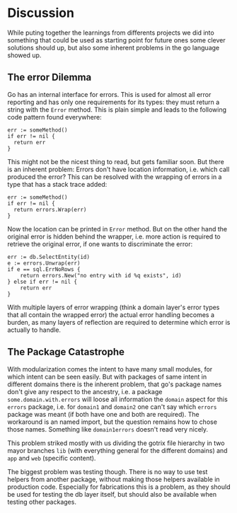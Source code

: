 # Discussion

While puting together the learnings from differents projects we did into something that could be used as starting point for future ones some clever solutions should up, but also some inherent problems in the go language showed up.


## The error Dilemma

Go has an internal interface for errors. This is used for almost all error reporting and has only one requirements for its types: they must return a string with the `Error` method. This is plain simple and leads to the following code pattern found everywhere:

    err := someMethod()
    if err != nil {
      return err
    }

This might not be the nicest thing to read, but gets familiar soon. But there is an inherent problem: Errors don't have location information, i.e. which call produced the error? This can be resolved with the wrapping of errors in a type that has a stack trace added:

    err := someMethod()
    if err != nil {
      return errors.Wrap(err)
    }

Now the location can be printed in `Error` method. But on the other hand the original error is hidden behind the wrapper, i.e. more action is required to retrieve the original error, if one wants to discriminate the error:

    err := db.SelectEntity(id)
    e := errors.Unwrap(err)
    if e == sql.ErrNoRows {
        return errors.New("no entry with id %q exists", id)
    } else if err != nil {
        return err
    }

With multiple layers of error wrapping (think a domain layer's error types that all contain the wrapped error) the actual error handling becomes a burden, as many layers of reflection are required to determine which error is actually to handle.


## The Package Catastrophe

With modularization comes the intent to have many small modules, for which intent can be seen easily. But with packages of same intent in different domains there is the inherent problem, that go's package names don't give any respect to the ancestry, i.e. a package `some.domain.with.errors` will loose all information the `domain` aspect for this `errors` package, i.e. for `domain1` and `domain2` one can't say which `errors` package was meant (if both have one and both are required). The workaround is an named import, but the question remains how to chose those names. Something like `domain1errors` doesn't read very nicely.

This problem striked mostly with us dividing the gotrix file hierarchy in two mayor branches `lib` (with everything general for the different domains) and `app` and `web` (specific content).

The biggest problem was testing though. There is no way to use test helpers from another package, without making those helpers available in production code. Especially for fabrications this is a problem, as they should be used for testing the db layer itself, but should also be available when testing other packages.